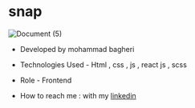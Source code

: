 # snap

![Document (5)](https://github.com/mohammad24680/personal-website/assets/71064028/90d7c013-ccad-41c3-a657-0254505cfde6)

- Developed by mohammad bagheri

- Technologies Used - Html , css , js , react js , scss

- Role - Frontend

- How to reach me : with my [linkedin](https://www.linkedin.com/in/mohammad-bagheri-developer/)
